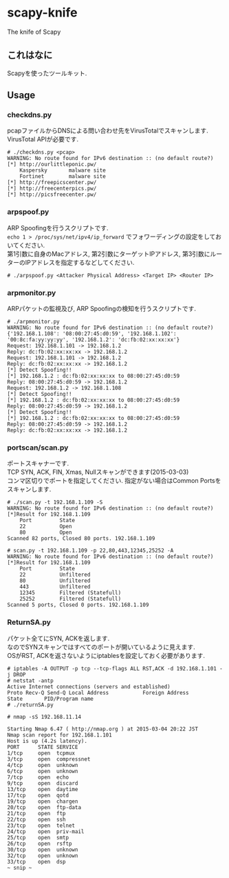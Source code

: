 # scapy-knife
The knife of Scapy

## これはなに

Scapyを使ったツールキット.  

## Usage

### checkdns.py

pcapファイルからDNSによる問い合わせ先をVirusTotalでスキャンします.  
VirusTotal APIが必要です.  
  
```
# ./checkdns.py <pcap>
WARNING: No route found for IPv6 destination :: (no default route?)
[*] http://ourlittleponic.pw/
    Kaspersky       malware site
    Fortinet        malware site
[*] http://freepicscenter.pw/
[*] http://freecenterpics.pw/
[*] http://picsfreecenter.pw/
```
  
### arpspoof.py

ARP Spoofingを行うスクリプトです.  
``` echo 1 > /proc/sys/net/ipv4/ip_forward ``` でフォワーディングの設定をしておいてください.  
第1引数に自身のMacアドレス, 第2引数にターゲットIPアドレス, 第3引数にルーターのIPアドレスを指定するなどしてください.  
  
```
# ./arpspoof.py <Attacker Physical Address> <Target IP> <Router IP>

```
  
### arpmonitor.py

ARPパケットの監視及び, ARP Spoofingの検知を行うスクリプトです.  
  

```
# ./arpmonitor.py                                                                                                            
WARNING: No route found for IPv6 destination :: (no default route?)
{'192.168.1.108': '08:00:27:45:d0:59', '192.168.1.102': '00:8c:fa:yy:yy:yy', '192.168.1.2': 'dc:fb:02:xx:xx:xx'}
Request: 192.168.1.101 -> 192.168.1.2  
Reply: dc:fb:02:xx:xx:xx -> 192.168.1.2 
Request: 192.168.1.101 -> 192.168.1.2  
Reply: dc:fb:02:xx:xx:xx -> 192.168.1.2 
[*] Detect Spoofing!!
[*] 192.168.1.2 : dc:fb:02:xx:xx:xx to 08:00:27:45:d0:59
Reply: 08:00:27:45:d0:59 -> 192.168.1.2 
Request: 192.168.1.2 -> 192.168.1.108  
[*] Detect Spoofing!!
[*] 192.168.1.2 : dc:fb:02:xx:xx:xx to 08:00:27:45:d0:59
Reply: 08:00:27:45:d0:59 -> 192.168.1.2 
[*] Detect Spoofing!!
[*] 192.168.1.2 : dc:fb:02:xx:xx:xx to 08:00:27:45:d0:59
Reply: 08:00:27:45:d0:59 -> 192.168.1.2 
Reply: dc:fb:02:xx:xx:xx -> 192.168.1.2 
```
  
  
### portscan/scan.py

ポートスキャナーです.  
TCP SYN, ACK, FIN, Xmas, Nullスキャンができます(2015-03-03)  
コンマ区切りでポートを指定してください. 指定がない場合はCommon Portsをスキャンします.  

```
# ./scan.py -t 192.168.1.109 -S 
WARNING: No route found for IPv6 destination :: (no default route?)
[*]Result for 192.168.1.109 
    Port         State
    22           Open
    80           Open
Scanned 82 ports, Closed 80 ports. 192.168.1.109
  
# scan.py -t 192.168.1.109 -p 22,80,443,12345,25252 -A
WARNING: No route found for IPv6 destination :: (no default route?)
[*]Result for 192.168.1.109 
    Port         State
    22           Unfiltered
    80           Unfiltered
    443          Unfiltered
    12345        Filtered (Statefull)
    25252        Filtered (Statefull)
Scanned 5 ports, Closed 0 ports. 192.168.1.109
```
  
### ReturnSA.py

パケット全てにSYN, ACKを返します.  
なのでSYNスキャンではすべてのポートが開いているように見えます.  
OSがRST, ACKを返さないようにiptablesを設定しておく必要があります.  
  
```
# iptables -A OUTPUT -p tcp --tcp-flags ALL RST,ACK -d 192.168.1.101 -j DROP
# netstat -antp
Active Internet connections (servers and established)
Proto Recv-Q Send-Q Local Address           Foreign Address         State       PID/Program name
# ./returnSA.py
```
  
```
# nmap -sS 192.168.11.14                                                                                                                  

Starting Nmap 6.47 ( http://nmap.org ) at 2015-03-04 20:22 JST
Nmap scan report for 192.168.1.101
Host is up (4.2s latency).
PORT      STATE SERVICE
1/tcp     open  tcpmux
3/tcp     open  compressnet
4/tcp     open  unknown
6/tcp     open  unknown
7/tcp     open  echo
9/tcp     open  discard
13/tcp    open  daytime
17/tcp    open  qotd
19/tcp    open  chargen
20/tcp    open  ftp-data
21/tcp    open  ftp
22/tcp    open  ssh
23/tcp    open  telnet
24/tcp    open  priv-mail
25/tcp    open  smtp
26/tcp    open  rsftp
30/tcp    open  unknown
32/tcp    open  unknown
33/tcp    open  dsp
~ snip ~
```


